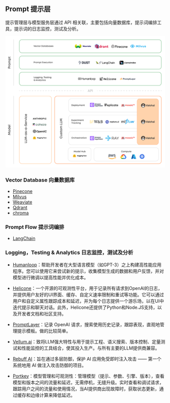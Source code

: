 ## Prompt 提示层

提示管理层与模型服务层通过 API 相关联，主要包括向量数据库，提示词编排工具，提示词的日志监控，测试及分析。

![LLMOps 开发者产品全景图](../images/llmops-model-prompt.png)

### Vector Database 向量数据库

- [Pinecone](https://www.pinecone.io/blog/)
- [Milvus](https://milvus.io/blog)
- [Weaviate](https://weaviate.io/blog)
- [Qdrant](https://blog.qdrant.tech/)
- [chroma](https://www.trychroma.com/blog)

### Prompt Flow 提示词编排

- [LangChain](https://blog.langchain.dev/)

### Logging，Testing & Analytics 日志监控，测试及分析

- [Humanloop](https://humanloop.com/blog)：帮助开发者在大型语言模型（如GPT-3）之上构建高性能应用程序。您可以使用它来尝试新的提示，收集模型生成的数据和用户反馈，并对模型进行微调以提高性能并优化成本。

- [Helicone](https://www.helicone.ai/blog)：一个开源的可观测性平台，用于记录所有请求到OpenAI的日志，并提供用户友好的UI界面、缓存、自定义速率限制和重试等功能。它可以通过用户和自定义属性跟踪成本和延迟，并为每个日志提供一个游乐场，以在UI中迭代提示和聊天对话。此外，Helicone还提供了Python和Node.JS支持，以及开发者文档和社区支持。

- [PromptLayer](https://promptlayer.com/)：记录 OpenAI 请求，搜索使用历史记录，跟踪表现，直观地管理提示模板。做的比较简单。

- [Vellum.ai](https://www.vellum.ai/blog)：致将LLM强大特性与用于提示工程、语义搜索、版本控制、定量测试和性能监控的工具结合，使其投入生产。与所有主要的LLM提供商兼容。

- [Rebuff AI](https://rebuff.ai/)：旨在通过多层防御，保护 AI 应用免受即时注入攻击 —— 第一个系统地用 AI 做注入攻击防御的项目。

- [Portkey](https://portkey.ai/)：模型管理和可观测性：管理模型（提示、参数、引擎、版本），查看模型和版本之间的流量和延迟，无需停机，无缝升级。实时查看和调试请求，跟踪用户之间的流量和使用情况，当AI提供商出现故障时，获取状态更新，通过缓存和边缘计算来降低延迟。
